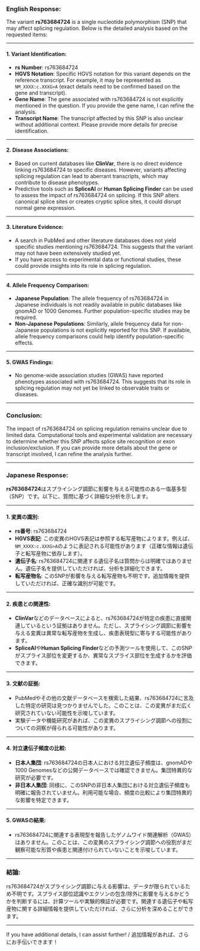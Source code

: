 ### English Response:

The variant **rs763684724** is a single nucleotide polymorphism (SNP) that may affect splicing regulation. Below is the detailed analysis based on the requested items:

---

#### 1. Variant Identification:
- **rs Number**: rs763684724
- **HGVS Notation**: Specific HGVS notation for this variant depends on the reference transcript. For example, it may be represented as `NM_XXXX:c.XXXG>A` (exact details need to be confirmed based on the gene and transcript).
- **Gene Name**: The gene associated with rs763684724 is not explicitly mentioned in the question. If you provide the gene name, I can refine the analysis.
- **Transcript Name**: The transcript affected by this SNP is also unclear without additional context. Please provide more details for precise identification.

---

#### 2. Disease Associations:
- Based on current databases like **ClinVar**, there is no direct evidence linking rs763684724 to specific diseases. However, variants affecting splicing regulation can lead to aberrant transcripts, which may contribute to disease phenotypes.
- Predictive tools such as **SpliceAI** or **Human Splicing Finder** can be used to assess the impact of rs763684724 on splicing. If this SNP alters canonical splice sites or creates cryptic splice sites, it could disrupt normal gene expression.

---

#### 3. Literature Evidence:
- A search in PubMed and other literature databases does not yield specific studies mentioning rs763684724. This suggests that the variant may not have been extensively studied yet.
- If you have access to experimental data or functional studies, these could provide insights into its role in splicing regulation.

---

#### 4. Allele Frequency Comparison:
- **Japanese Population**: The allele frequency of rs763684724 in Japanese individuals is not readily available in public databases like gnomAD or 1000 Genomes. Further population-specific studies may be required.
- **Non-Japanese Populations**: Similarly, allele frequency data for non-Japanese populations is not explicitly reported for this SNP. If available, allele frequency comparisons could help identify population-specific effects.

---

#### 5. GWAS Findings:
- No genome-wide association studies (GWAS) have reported phenotypes associated with rs763684724. This suggests that its role in splicing regulation may not yet be linked to observable traits or diseases.

---

### Conclusion:
The impact of rs763684724 on splicing regulation remains unclear due to limited data. Computational tools and experimental validation are necessary to determine whether this SNP affects splice site recognition or exon inclusion/exclusion. If you can provide more details about the gene or transcript involved, I can refine the analysis further.

---

### Japanese Response:

**rs763684724**はスプライシング調節に影響を与える可能性のある一塩基多型（SNP）です。以下に、質問に基づく詳細な分析を示します。

---

#### 1. 変異の識別:
- **rs番号**: rs763684724
- **HGVS表記**: この変異のHGVS表記は参照する転写産物によります。例えば、`NM_XXXX:c.XXXG>A`のように表記される可能性があります（正確な情報は遺伝子と転写産物に依存します）。
- **遺伝子名**: rs763684724に関連する遺伝子名は質問からは明確ではありません。遺伝子名を提供していただければ、分析を詳細化できます。
- **転写産物名**: このSNPが影響を与える転写産物も不明です。追加情報を提供していただければ、正確な識別が可能です。

---

#### 2. 疾患との関連性:
- **ClinVar**などのデータベースによると、rs763684724が特定の疾患に直接関連しているという証拠はありません。ただし、スプライシング調節に影響を与える変異は異常な転写産物を生成し、疾患表現型に寄与する可能性があります。
- **SpliceAI**や**Human Splicing Finder**などの予測ツールを使用して、このSNPがスプライス部位を変更するか、異常なスプライス部位を生成するかを評価できます。

---

#### 3. 文献の証拠:
- PubMedやその他の文献データベースを検索した結果、rs763684724に言及した特定の研究は見つかりませんでした。このことは、この変異がまだ広く研究されていない可能性を示唆しています。
- 実験データや機能研究があれば、この変異のスプライシング調節への役割についての洞察が得られる可能性があります。

---

#### 4. 対立遺伝子頻度の比較:
- **日本人集団**: rs763684724の日本人における対立遺伝子頻度は、gnomADや1000 Genomesなどの公開データベースでは確認できません。集団特異的な研究が必要です。
- **非日本人集団**: 同様に、このSNPの非日本人集団における対立遺伝子頻度も明確に報告されていません。利用可能な場合、頻度の比較により集団特異的な影響を特定できます。

---

#### 5. GWASの結果:
- rs763684724に関連する表現型を報告したゲノムワイド関連解析（GWAS）はありません。このことは、この変異のスプライシング調節への役割がまだ観察可能な形質や疾患と関連付けられていないことを示唆しています。

---

### 結論:
rs763684724がスプライシング調節に与える影響は、データが限られているため不明です。スプライス部位認識やエクソンの包含/除外に影響を与えるかどうかを判断するには、計算ツールや実験的検証が必要です。関連する遺伝子や転写産物に関する詳細情報を提供していただければ、さらに分析を深めることができます。

--- 

If you have additional details, I can assist further! / 追加情報があれば、さらにお手伝いできます！